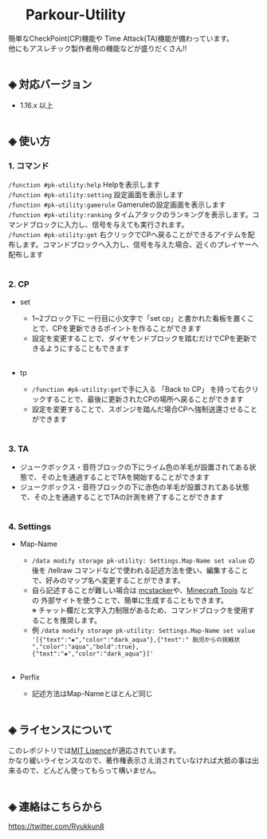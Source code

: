 # &nbsp;　Parkour-Utility
簡単なCheckPoint(CP)機能や Time Attack(TA)機能が備わっています。<br>
他にもアスレチック製作者用の機能などが盛りだくさん!!<br><br>

## ◈ 対応バージョン<br>
  - 1.16.x 以上<br><br>
  
## ◈ 使い方
### 1. コマンド
  `/function #pk-utility:help` Helpを表示します<br>
  `/function #pk-utility:setting` 設定画面を表示します<br>
  `/function #pk-utility:gamerule` Gameruleの設定画面を表示します<br>
  `/function #pk-utility:ranking` タイムアタックのランキングを表示します。コマンドブロックに入力し、信号を与えても実行されます。<br>
  `/function #pk-utility:get` 右クリックでCPへ戻ることができるアイテムを配布します。コマンドブロックへ入力し、信号を与えた場合、近くのプレイヤーへ配布します<br><br>

### 2. CP
  - set<br>
    - 1~2ブロック下に 一行目に小文字で「set cp」と書かれた看板を置くことで、CPを更新できるポイントを作ることができます<br>
    - 設定を変更することで、ダイヤモンドブロックを踏むだけでCPを更新できるようにすることもできます<br><br>

  - tp<br>
    - `/function #pk-utility:get`で手に入る 「Back to CP」 を持って右クリックすることで、最後に更新されたCPの場所へ戻ることができます<br>
    - 設定を変更することで、スポンジを踏んだ場合CPへ強制送還させることができます<br><br>

### 3. TA
  - ジュークボックス・音符ブロックの下にライム色の羊毛が設置されてある状態で、その上を通過することでTAを開始することができます<br>
  - ジュークボックス・音符ブロックの下に赤色の羊毛が設置されてある状態で、その上を通過することでTAの計測を終了することができます<br><br>

### 4. Settings
  - Map-Name
    - `/data modify storage pk-utility: Settings.Map-Name set value` の後を /tellraw コマンドなどで使われる記述方法を使い、編集することで、好みのマップ名へ変更することができます。<br>
    - 自ら記述することが難しい場合は [mcstacker](https://mcstacker.net/)や、[Minecraft Tools](https://minecraft.tools/en/tellraw.php) などの 外部サイトを使うことで、簡単に生成することもできます。<br>
    ※ チャット欄だと文字入力制限があるため、コマンドブロックを使用することを推奨します。<br>
    - 例 `/data modify storage pk-utility: Settings.Map-Name set value '[{"text":"◈","color":"dark_aqua"},{"text":" 胎児からの挑戦状 ","color":"aqua","bold":true},{"text":"◈","color":"dark_aqua"}]'`<br><br>

  - Perfix
    - 記述方法はMap-Nameとほとんど同じ<br><br>

## ◈ ライセンスについて
このレポジトリでは[MIT Lisence](LICENSE)が適応されています。<br>
かなり緩いライセンスなので、著作権表示さえ消されていなければ大抵の事は出来るので、どんどん使ってもらって構いません。<br><br>

## ◈ 連絡はこちらから
https://twitter.com/Ryukkun8
